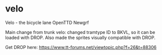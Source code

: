 # velo
Velo - the bicycle lane OpenTTD Newgrf

Main change from trunk velo: changed tramtype ID to BKVL, so it can be loaded with DROP. Also made the sprites visually compatible with DROP.

Get DROP here: https://www.tt-forums.net/viewtopic.php?f=26&t=88306
